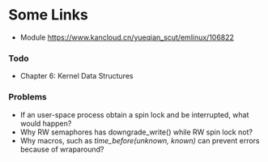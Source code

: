 # Some Links
* Module https://www.kancloud.cn/yueqian_scut/emlinux/106822

### Todo
* Chapter 6: Kernel Data Structures

### Problems
* If an user-space process obtain a spin lock and be interrupted, what would happen?
* Why RW semaphores has downgrade_write() while RW spin lock not?
* Why macros, such as *time_before(unknown, known)* can prevent errors because of wraparound?



